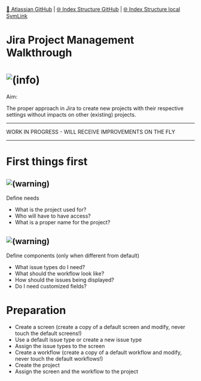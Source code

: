 [📁 Atlassian GitHub](/cerulean-circle-unlimited-2cu/governance/eam/systems/atlassian.md) | [🌐 Index Structure GitHub](/cerulean-circle-unlimited-2cu/governance/eam/systems/atlassian/jira-project-management-walkthrough.md) | [🌐 Index Structure local SymLink](./jira-project-management-walkthrough.entry.md)

# Jira Project Management Walkthrough

# ![(info)](https://2cu.atlassian.net/wiki/s/1732347312/6452/9ec310e9ed617fde640b4372fb0e11f5501675fa/_/images/icons/emoticons/information.png)

 Aim:

The proper approach in Jira to create new projects with their respective settings without impacts on other (existing) projects.

* * *

WORK IN PROGRESS - WILL RECEIVE IMPROVEMENTS ON THE FLY

* * *

# First things first

## ![(warning)](https://2cu.atlassian.net/wiki/s/1732347312/6452/9ec310e9ed617fde640b4372fb0e11f5501675fa/_/images/icons/emoticons/warning.png)

 Define needs

- What is the project used for?
- Who will have to have access?
- What is a proper name for the project?

## ![(warning)](https://2cu.atlassian.net/wiki/s/1732347312/6452/9ec310e9ed617fde640b4372fb0e11f5501675fa/_/images/icons/emoticons/warning.png)

 Define components (only when different from default)

- What issue types do I need?
- What should the workflow look like?
- How should the issues being displayed?
- Do I need customized fields?

# Preparation

- Create a screen (create a copy of a default screen and modify, never touch the default screens!)
- Use a default issue type or create a new issue type
- Assign the issue types to the screen
- Create a workflow (create a copy of a default workflow and modify, never touch the default workflows!)
- Create the project
- Assign the screen and the workflow to the project

